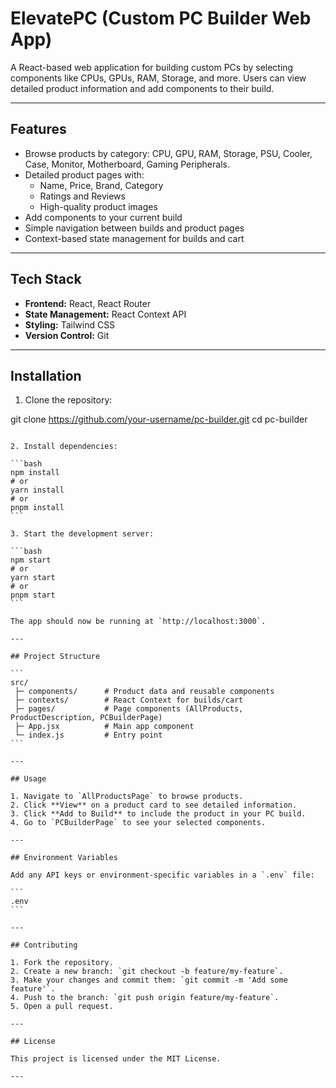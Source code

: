 ﻿
# ElevatePC (Custom PC Builder Web App)

A React-based web application for building custom PCs by selecting components like CPUs, GPUs, RAM, Storage, and more. Users can view detailed product information and add components to their build.

---

## Features

- Browse products by category: CPU, GPU, RAM, Storage, PSU, Cooler, Case, Monitor, Motherboard, Gaming Peripherals.
- Detailed product pages with:
  - Name, Price, Brand, Category
  - Ratings and Reviews
  - High-quality product images
- Add components to your current build
- Simple navigation between builds and product pages
- Context-based state management for builds and cart

---

## Tech Stack

- **Frontend:** React, React Router
- **State Management:** React Context API
- **Styling:** Tailwind CSS
- **Version Control:** Git

---

## Installation

1. Clone the repository:

git clone https://github.com/your-username/pc-builder.git
cd pc-builder
````

2. Install dependencies:

```bash
npm install
# or
yarn install
# or
pnpm install
```

3. Start the development server:

```bash
npm start
# or
yarn start
# or
pnpm start
```

The app should now be running at `http://localhost:3000`.

---

## Project Structure

```
src/
 ├─ components/      # Product data and reusable components
 ├─ contexts/        # React Context for builds/cart
 ├─ pages/           # Page components (AllProducts, ProductDescription, PCBuilderPage)
 ├─ App.jsx          # Main app component
 └─ index.js         # Entry point
```

---

## Usage

1. Navigate to `AllProductsPage` to browse products.
2. Click **View** on a product card to see detailed information.
3. Click **Add to Build** to include the product in your PC build.
4. Go to `PCBuilderPage` to see your selected components.

---

## Environment Variables

Add any API keys or environment-specific variables in a `.env` file:

```
.env
```

---

## Contributing

1. Fork the repository.
2. Create a new branch: `git checkout -b feature/my-feature`.
3. Make your changes and commit them: `git commit -m 'Add some feature'`.
4. Push to the branch: `git push origin feature/my-feature`.
5. Open a pull request.

---

## License

This project is licensed under the MIT License.

---



